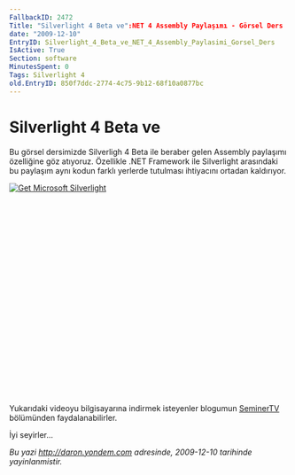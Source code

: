 ```yaml
---
FallbackID: 2472
Title: "Silverlight 4 Beta ve":NET 4 Assembly Paylaşımı - Görsel Ders
date: "2009-12-10"
EntryID: Silverlight_4_Beta_ve_NET_4_Assembly_Paylasimi_Gorsel_Ders
IsActive: True
Section: software
MinutesSpent: 0
Tags: Silverlight 4
old.EntryID: 850f7ddc-2774-4c75-9b12-68f10a0877bc
---
```

# Silverlight 4 Beta ve
Bu görsel dersimizde Silverligh 4 Beta ile beraber gelen Assembly
paylaşımı özelliğine göz atıyoruz. Özellikle .NET Framework ile
Silverlight arasındaki bu paylaşım aynı kodun farklı yerlerde tutulması
ihtiyacını ortadan kaldırıyor.

<div style="width:512px;height:384px;">

[![Get Microsoft
Silverlight](http://go2.microsoft.com/fwlink/?LinkId=108181)](http://go2.microsoft.com/fwlink/?LinkID=124807)

</div>

Yukarıdaki videoyu bilgisayarına indirmek isteyenler blogumun
[SeminerTV](http://daron.yondem.com/tr/formatpage.aspx?path=seminertv.format.html#GorselDersler)
bölümünden faydalanabilirler.

İyi seyirler...



*Bu yazi http://daron.yondem.com adresinde, 2009-12-10 tarihinde yayinlanmistir.*
